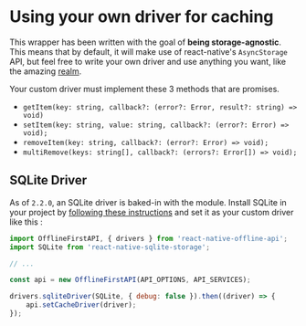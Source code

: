 # Using your own driver for caching

This wrapper has been written with the goal of **being storage-agnostic**. This means that by default, it will make use of react-native's `AsyncStorage` API, but feel free to write your own driver and use anything you want, like the amazing [realm](https://github.com/realm/realm-js).

Your custom driver must implement these 3 methods that are promises.

* `getItem(key: string, callback?: (error?: Error, result?: string) => void)`
* `setItem(key: string, value: string, callback?: (error?: Error) => void);`
* `removeItem(key: string, callback?: (error?: Error) => void);`
* `multiRemove(keys: string[], callback?: (errors?: Error[]) => void);`

## SQLite Driver

As of `2.2.0`, an SQLite driver is baked-in with the module. Install SQLite in your project by [following these instructions](https://github.com/andpor/react-native-sqlite-storage) and set it as your custom driver like this :

```javascript
import OfflineFirstAPI, { drivers } from 'react-native-offline-api';
import SQLite from 'react-native-sqlite-storage';

// ...

const api = new OfflineFirstAPI(API_OPTIONS, API_SERVICES);

drivers.sqliteDriver(SQLite, { debug: false }).then((driver) => {
    api.setCacheDriver(driver);
});
```